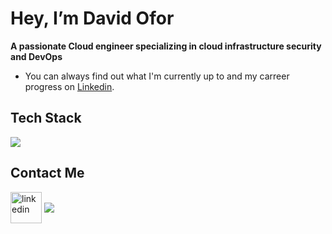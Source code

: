 # Hey, I’m David Ofor

**A passionate Cloud engineer specializing in cloud infrastructure security and DevOps**

* You can always find out what I'm currently up to and my carreer progress on <a href="https://www.linkedin.com/in/david-ofor-23bb75354/">Linkedin</a>.


<p align="center">
  <h2>Tech Stack</h2>
  <a href="https://skillicons.dev">
    <img src="https://skillicons.dev/icons?i=aws,azure,git,github,docker,terraform,githubactions,linux,ubuntu,bash,html,css,py,java,mongodb,notion,vscode" />
  </a>
</p>

<p align="center">
  <h2>Contact Me</h2>
<a href="https://www.linkedin.com/in/david-ofor-23bb75354/" target="blank"><img align="center" src="https://skillicons.dev/icons?i=linkedin" alt="linkedin" height="50" width="50" /></a>
<a href="mailto:davidoforincoud@gmail.com" target="blank"><img align="center" src="https://skillicons.dev/icons?i=gmail"></a>
</p>
                                                    
